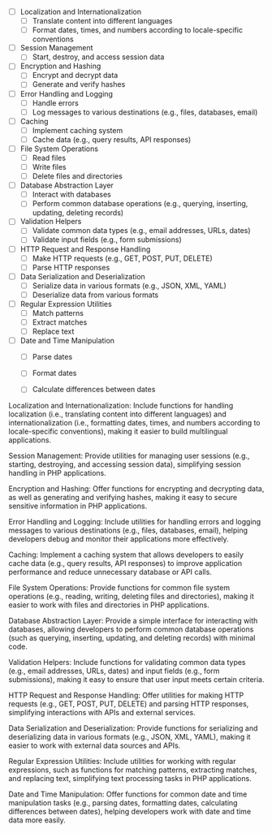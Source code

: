 - [ ] Localization and Internationalization
    - [ ] Translate content into different languages
    - [ ] Format dates, times, and numbers according to locale-specific conventions
- [ ] Session Management
    - [ ] Start, destroy, and access session data
- [ ] Encryption and Hashing
    - [ ] Encrypt and decrypt data
    - [ ] Generate and verify hashes
- [ ] Error Handling and Logging
    - [ ] Handle errors
    - [ ] Log messages to various destinations (e.g., files, databases, email)
- [ ] Caching
    - [ ] Implement caching system
    - [ ] Cache data (e.g., query results, API responses)
- [ ] File System Operations
    - [ ] Read files
    - [ ] Write files
    - [ ] Delete files and directories
- [ ] Database Abstraction Layer
    - [ ] Interact with databases
    - [ ] Perform common database operations (e.g., querying, inserting, updating, deleting records)
- [ ] Validation Helpers
    - [ ] Validate common data types (e.g., email addresses, URLs, dates)
    - [ ] Validate input fields (e.g., form submissions)
- [ ] HTTP Request and Response Handling
    - [ ] Make HTTP requests (e.g., GET, POST, PUT, DELETE)
    - [ ] Parse HTTP responses
- [ ] Data Serialization and Deserialization
    - [ ] Serialize data in various formats (e.g., JSON, XML, YAML)
    - [ ] Deserialize data from various formats
- [ ] Regular Expression Utilities
    - [ ] Match patterns
    - [ ] Extract matches
    - [ ] Replace text
- [ ] Date and Time Manipulation
    - [ ] Parse dates
    - [ ] Format dates
    - [ ] Calculate differences between dates


Localization and Internationalization: Include functions for handling localization (i.e., translating content into different languages) and internationalization (i.e., formatting dates, times, and numbers according to locale-specific conventions), making it easier to build multilingual applications.

Session Management: Provide utilities for managing user sessions (e.g., starting, destroying, and accessing session data), simplifying session handling in PHP applications.

Encryption and Hashing: Offer functions for encrypting and decrypting data, as well as generating and verifying hashes, making it easy to secure sensitive information in PHP applications.

Error Handling and Logging: Include utilities for handling errors and logging messages to various destinations (e.g., files, databases, email), helping developers debug and monitor their applications more effectively.

Caching: Implement a caching system that allows developers to easily cache data (e.g., query results, API responses) to improve application performance and reduce unnecessary database or API calls.

File System Operations: Provide functions for common file system operations (e.g., reading, writing, deleting files and directories), making it easier to work with files and directories in PHP applications.

Database Abstraction Layer: Provide a simple interface for interacting with databases, allowing developers to perform common database operations (such as querying, inserting, updating, and deleting records) with minimal code.

Validation Helpers: Include functions for validating common data types (e.g., email addresses, URLs, dates) and input fields (e.g., form submissions), making it easy to ensure that user input meets certain criteria.

HTTP Request and Response Handling: Offer utilities for making HTTP requests (e.g., GET, POST, PUT, DELETE) and parsing HTTP responses, simplifying interactions with APIs and external services.

Data Serialization and Deserialization: Provide functions for serializing and deserializing data in various formats (e.g., JSON, XML, YAML), making it easier to work with external data sources and APIs.

Regular Expression Utilities: Include utilities for working with regular expressions, such as functions for matching patterns, extracting matches, and replacing text, simplifying text processing tasks in PHP applications.

Date and Time Manipulation: Offer functions for common date and time manipulation tasks (e.g., parsing dates, formatting dates, calculating differences between dates), helping developers work with date and time data more easily.
